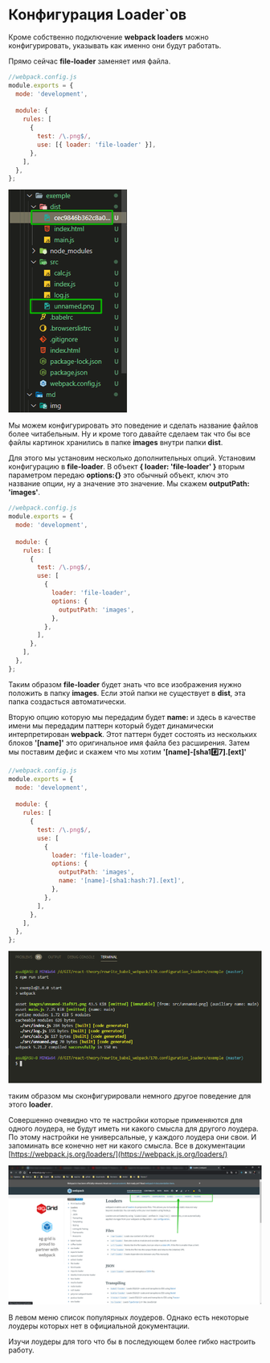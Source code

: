 # Конфигурация Loader`ов

Кроме собственно подключение **webpack loaders** можно конфигурировать, указывать как именно они будут работать.

Прямо сейчас **file-loader** заменяет имя файла.

```js
//webpack.config.js
module.exports = {
  mode: 'development',

  module: {
    rules: [
      {
        test: /\.png$/,
        use: [{ loader: 'file-loader' }],
      },
    ],
  },
};
```

![](img/001.png)

Мы можем конфигурировать это поведение и сделать название файлов более читабельным. Ну и кроме того давайте сделаем так что бы все файлы картинок хранились в папке **images** внутри папки **dist**.

Для этого мы установим несколько дополнительных опций. Установим конфигурацию в **file-loader**. В объект **{ loader: 'file-loader' }** вторым параметром передаю **options:{}** это обычный объект, ключ это название опции, ну а значение это значение. Мы скажем **outputPath: 'images'**.

```js
//webpack.config.js
module.exports = {
  mode: 'development',

  module: {
    rules: [
      {
        test: /\.png$/,
        use: [
          {
            loader: 'file-loader',
            options: {
              outputPath: 'images',
            },
          },
        ],
      },
    ],
  },
};
```

Таким образом **file-loader** будет знать что все изображения нужно положить в папку **images**. Если этой папки не существует в **dist**, эта папка создасться автоматически.

Вторую опцию которую мы передадим будет **name:** и здесь в качестве имени мы передадим паттерн который будет динамически интерпретирован **webpack**. Этот паттерн будет состоять из нескольких блоков **'[name]'** это оригинальное имя файла без расширения. Затем мы поставим дефис и скажем что мы хотим **'[name]-[sha1:hash:7].[ext]'**

```js
//webpack.config.js
module.exports = {
  mode: 'development',

  module: {
    rules: [
      {
        test: /\.png$/,
        use: [
          {
            loader: 'file-loader',
            options: {
              outputPath: 'images',
              name: '[name]-[sha1:hash:7].[ext]',
            },
          },
        ],
      },
    ],
  },
};
```

![](img/002.png)

таким образом мы сконфигурировали немного другое поведение для этого **loader**.

Совершенно очевидно что те настройки которые применяются для одного лоудера, не будут иметь ни какого смысла для другого лоудера. По этому настройки не универсальные, у каждого лоудера они свои. И запоминать все конечно нет ни какого смысла. Все в документации [https://webpack.js.org/loaders/](https://webpack.js.org/loaders/)

![](img/003.png)

В левом меню список популярных лоудеров. Однако есть некоторые лоудеры которых нет в официальной документации.

Изучи лоудеры для того что бы в последующем более гибко настроить работу.
